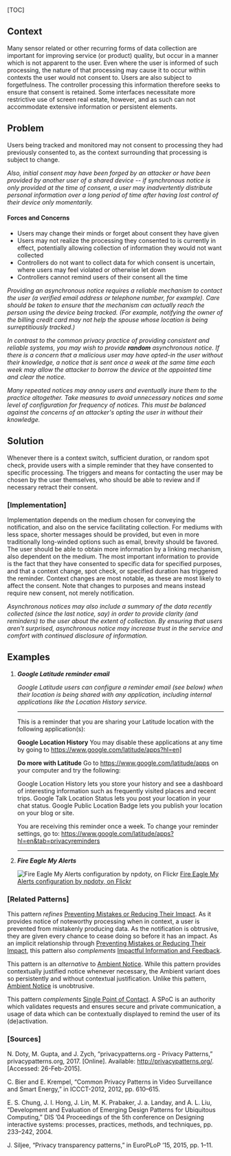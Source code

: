 [TOC]

<!--### [Also Known As]-->
<!-- All other names the pattern is known by.-->



## Context
<!-- The situations in which the pattern may apply.-->
<!-- Aspects which constrain the solution, but are not modified by it. They affect the impact of different forces.-->

Many sensor related or other recurring forms of data collection are important for improving service (or product) quality, but occur in a manner which is not apparent to the user. Even where the user is informed of such processing, the nature of that processing may cause it to occur within contexts the user would not consent to. Users are also subject to forgetfulness. The controller processing this information therefore seeks to ensure that consent is retained. Some interfaces necessitate more restrictive use of screen real estate, however, and as such can not accommodate extensive information or persistent elements.

## Problem
<!-- The problem a pattern addresses, including a list of forces describing why a problem might be difficult to solve.-->

Users being tracked and monitored may not consent to processing they had previously consented to, as the context surrounding that processing is subject to change.

_Also, initial consent may have been forged by an attacker or have been provided by another user of a shared device -- if synchronous notice is only provided at the time of consent, a user may inadvertently distribute personal information over a long period of time after having lost control of their device only momentarily._

#### Forces and Concerns
<!-- Implications in this problem which affect the appropriateness of a solution, and are affected by this pattern.-->
<!-- Forces should be highly visible for easy reference, where less obvious a dedicated section is recommended.-->

- Users may change their minds or forget about consent they have given
- Users may not realize the processing they consented to is currently in effect, potentially allowing collection of information they would not want collected
- Controllers do not want to collect data for which consent is uncertain, where users may feel violated or otherwise let down
- Controllers cannot remind users of their consent all the time

<!--concerns-->
_Providing an asynchronous notice requires a reliable mechanism to contact the user (a verified email address or telephone number, for example). Care should be taken to ensure that the mechanism can actually reach the person using the device being tracked. (For example, notifying the owner of the billing credit card may not help the spouse whose location is being surreptitiously tracked.)_

_In contrast to the common privacy practice of providing consistent and reliable systems, you may wish to provide **random** asynchronous notice. If there is a concern that a malicious user may have opted-in the user without their knowledge, a notice that is sent once a week at the same time each week may allow the attacker to borrow the device at the appointed time and clear the notice._

_Many repeated notices may annoy users and eventually inure them to the practice altogether. Take measures to avoid unnecessary notices and some level of configuration for frequency of notices. This must be balanced against the concerns of an attacker's opting the user in without their knowledge._

## Solution
<!-- A concise description of how the pattern addresses the problem.-->

Whenever there is a context switch, sufficient duration, or random spot check, provide users with a simple reminder that they have consented to specific processing. The triggers and means for contacting the user may be chosen by the user themselves, who should be able to review and if necessary retract their consent.

<!--### [Structure]-->
<!--A detailed specification of the structural aspects of the pattern. A class diagram if applicable.-->



### [Implementation]
<!--Guidelines for implementing the pattern; code fragments; suggested PETS; policy fragments.-->

Implementation depends on the medium chosen for conveying the notification, and also on the service facilitating collection. For mediums with less space, shorter messages should be provided, but even in more traditionally long-winded options such as email, brevity should be favored. The user should be able to obtain more information by a linking mechanism, also dependent on the medium. The most important information to provide is the fact that they have consented to specific data for specified purposes, and that a context change, spot check, or specified duration has triggered the reminder. Context changes are most notable, as these are most likely to affect the consent. Note that changes to purposes and means instead require new consent, not merely notification.

_Asynchronous notices may also include a summary of the data recently collected (since the last notice, say) in order to provide clarity (and reminders) to the user about the extent of collection. By ensuring that users aren't surprised, asynchronous notice may increase trust in the service and comfort with continued disclosure of information._

<!--## Consequences-->
<!--The advantages (benefits) and disadvantages (liabilities) of applying the pattern.-->



<!--### [Constraints]-->
<!-- limitations as a consequence of applying the pattern.-->



## Examples
<!--Motivational example to see how the pattern is applied.-->

1. _**Google Latitude reminder email**_

   _Google Latitude users can configure a reminder email (see below) when their location is being shared with any application, including internal applications like the Location History service._

   <hr>This is a reminder that you are sharing your Latitude location with the following application(s):

   **Google Location History**
   You may disable these applications at any time by going to <https://www.google.com/latitude/apps?hl=en]>

   **Do more with Latitude**
   Go to <https://www.google.com/latitude/apps> on your computer and try the following:

   Google Location History lets you store your history and see a dashboard of interesting information such as frequently visited places and recent trips.
   Google Talk Location Status lets you post your location in your chat status.
   Google Public Location Badge lets you publish your location on your blog or site.

   You are receiving this reminder once a week. To change your reminder settings, go to: <https://www.google.com/latitude/apps?hl=en&tab=privacyreminders><hr>

2. _**Fire Eagle My Alerts**_

   ![Fire Eagle My Alerts configuration by npdoty, on Flickr](http://farm6.static.flickr.com/5001/5642647032_e74e815f6a.jpg)
   [Fire Eagle My Alerts configuration by npdoty, on Flickr](http://www.flickr.com/photos/npdoty/5642647032])

<!--### [Known Uses]-->
<!-- Pointers to various applications of the pattern.-->



<!--## See Also-->
<!-- Any pointers to relevant information, not contained in the subfields below.-->



### [Related Patterns]
<!-- Supporting and conflicting patterns-->

This pattern _refines_ [Preventing Mistakes or Reducing Their Impact](Preventing-Mistakes-or-Reducing-Their-Impact). As it provides notice of noteworthy processing when in context, a user is prevented from mistakenly producing data. As the notification is obtrusive, they are given every chance to cease doing so before it has an impact. As an implicit relationship through [Preventing Mistakes or Reducing Their Impact](Preventing-Mistakes-or-Reducing-Their-Impact), this pattern also _complements_ [Impactful Information and Feedback](Impactful-Information-and-Feedback).

This pattern is an _alternative_ to [Ambient Notice](Ambient-notice). While this pattern provides contextually justified notice whenever necessary, the Ambient variant does so persistently and without contextual justification. Unlike this pattern, [Ambient Notice](Ambient-notice) is unobtrusive.

This pattern _complements_ [Single Point of Contact](Single-Point-of-Contact). A SPoC is an authority which validates requests and ensures secure and private communication, a usage of data which can be contextually displayed to remind the user of its (de)activation.

### [Sources]
<!-- References to the original source of the pattern.-->

N. Doty, M. Gupta, and J. Zych, “privacypatterns.org - Privacy Patterns,” privacypatterns.org, 2017. [Online]. Available: http://privacypatterns.org/. [Accessed: 26-Feb-2015].

C. Bier and E. Krempel, “Common Privacy Patterns in Video Surveillance and Smart Energy,” in ICCCT-2012, 2012, pp. 610–615.

E. S. Chung, J. I. Hong, J. Lin, M. K. Prabaker, J. a. Landay, and A. L. Liu, “Development and Evaluation of Emerging Design Patterns for Ubiquitous Computing,” DIS ’04 Proceedings of the 5th conference on Designing interactive systems: processes, practices, methods, and techniques, pp. 233–242, 2004.

J. Siljee, “Privacy transparency patterns,” in EuroPLoP ’15, 2015, pp. 1–11.

<!--## General Comments-->
<!-- Separate discussion on the pattern.-->



<!--## Tags-->
<!-- User definable descriptors for additional correlation.-->